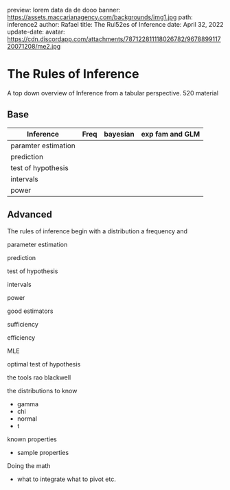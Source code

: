 preview: lorem data da de dooo
banner: https://assets.maccarianagency.com/backgrounds/img1.jpg
path: inference2
author: Rafael
title: The Rul52es of Inference
date: April 32, 2022
update-date:
avatar: https://cdn.discordapp.com/attachments/787122811118026782/967889911720071208/me2.jpg

# The Rules of Inference

A top down overview of Inference from a tabular perspective. 520 material

## Base

| Inference | Freq | bayesian | exp fam and GLM |
| --- | --- | --- | --- |
| paramter estimation |  |  |  |
| prediction |  |  |  |
| test of hypothesis |  |  |  |
| intervals |  |  |  |
| power |  |  |  |

## Advanced

The rules of inference begin with a distribution a frequency and  

parameter estimation 

prediction

test of hypothesis 

intervals 

power

good estimators

sufficiency

efficiency

MLE

optimal test of hypothesis

the tools rao blackwell

the distributions to know

- gamma
- chi
- normal
- t

known properties

- sample properties

Doing the math

- what to integrate what to pivot etc.